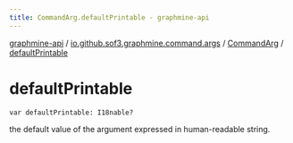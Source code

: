 ```yaml
---
title: CommandArg.defaultPrintable - graphmine-api
---
```


[graphmine-api](../../index.html) / [io.github.sof3.graphmine.command.args](../index.html) / [CommandArg](index.html) / [defaultPrintable](./default-printable.html)

# defaultPrintable

`var defaultPrintable: I18nable?`

the default value of the argument expressed in human-readable string.

